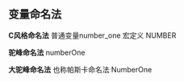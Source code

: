## 变量命名法

**C风格命名法**
普通变量number_one
宏定义 NUMBER



**驼峰命名法**
numberOne



**大驼峰命名法**
也称帕斯卡命名法
NumberOne









